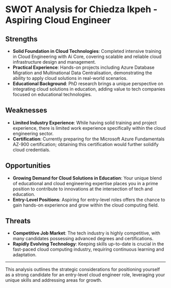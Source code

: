 # SWOT Analysis for Chiedza Ikpeh - Aspiring Cloud Engineer

## Strengths

- **Solid Foundation in Cloud Technologies**: Completed intensive training in Cloud Engineering with Ai Core, covering scalable and reliable cloud infrastructure design and management.
- **Practical Experience**: Hands-on projects including Azure Database Migration and Multinational Data Centralisation, demonstrating the ability to apply cloud solutions in real-world scenarios.
- **Educational Background**: PhD research brings a unique perspective on integrating cloud solutions in education, adding value to tech companies focused on educational technologies.

## Weaknesses

- **Limited Industry Experience**: While having solid training and project experience, there is limited work experience specifically within the cloud engineering sector.
- **Certification**: Currently preparing for the Microsoft Azure Fundamentals AZ-900 certification; obtaining this certification would further solidify cloud credentials.

## Opportunities

- **Growing Demand for Cloud Solutions in Education**: Your unique blend of educational and cloud engineering expertise places you in a prime position to contribute to innovations at the intersection of tech and education.
- **Entry-Level Positions**: Aspiring for entry-level roles offers the chance to gain hands-on experience and grow within the cloud computing field.

## Threats

- **Competitive Job Market**: The tech industry is highly competitive, with many candidates possessing advanced degrees and certifications.
- **Rapidly Evolving Technology**: Keeping skills up-to-date is crucial in the fast-paced cloud computing industry, requiring continuous learning and adaptation.

---

This analysis outlines the strategic considerations for positioning yourself as a strong candidate for an entry-level cloud engineer role, leveraging your unique skills and addressing areas for growth.



